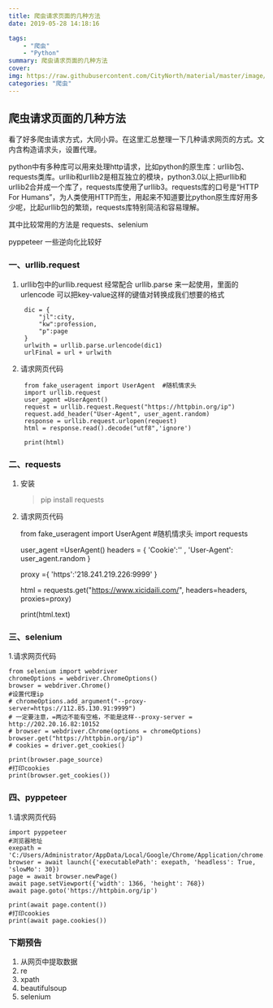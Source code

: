 ```yaml
---
title: 爬虫请求页面的几种方法
date: 2019-05-28 14:18:16

tags: 
	- "爬虫"
	- "Python"
summary: 爬虫请求页面的几种方法
cover: 
img: https://raw.githubusercontent.com/CityNorth/material/master/image/spiders.png
categories: "爬虫"	
---
```


## 爬虫请求页面的几种方法

看了好多爬虫请求方式，大同小异。在这里汇总整理一下几种请求网页的方式。文内含构造请求头，设置代理。

python中有多种库可以用来处理http请求，比如python的原生库：urllib包、requests类库。urllib和urllib2是相互独立的模块，python3.0以上把urllib和urllib2合并成一个库了，requests库使用了urllib3。requests库的口号是“HTTP For Humans”，为人类使用HTTP而生，用起来不知道要比python原生库好用多少呢，比起urllib包的繁琐，requests库特别简洁和容易理解。

其中比较常用的方法是 requests、selenium

pyppeteer 一些逆向化比较好

### 一、urllib.request

1. urllib包中的urllib.request 经常配合 urllib.parse 来一起使用，里面的 urlencode 可以把key-value这样的键值对转换成我们想要的格式

		dic = {
	        "jl":city,
	        "kw":profession,
	        "p":page
	    }
	    urlwith = urllib.parse.urlencode(dic1)
	    urlFinal = url + urlwith

2. 请求网页代码

		from fake_useragent import UserAgent  #随机情求头
		import urllib.request
		user_agent =UserAgent()
		request = urllib.request.Request("https://httpbin.org/ip")
		request.add_header("User-Agent", user_agent.random)
		response = urllib.request.urlopen(request)
		html = response.read().decode("utf8",'ignore')
		
		print(html)

### 二、requests

1. 安装
	
	> pip install requests

2. 请求网页代码


	from fake_useragent import UserAgent  #随机情求头
	import requests
	
	user_agent =UserAgent()
	headers = {
	            'Cookie':'' ,
	            'User-Agent': user_agent.random
	            }
	
	proxy ={
	        'https':'218.241.219.226:9999'
	        }
	
	html = requests.get("https://www.xicidaili.com/", headers=headers, proxies=proxy)
	
	print(html.text)

### 三、selenium

1.请求网页代码

	from selenium import webdriver
	chromeOptions = webdriver.ChromeOptions()
	browser = webdriver.Chrome()
	#设置代理ip
	# chromeOptions.add_argument("--proxy-server=https://112.85.130.91:9999")
	# 一定要注意，=两边不能有空格，不能是这样--proxy-server = http://202.20.16.82:10152
	# browser = webdriver.Chrome(options = chromeOptions)
	browser.get("https://httpbin.org/ip")
	# cookies = driver.get_cookies()
	
	print(browser.page_source)
	#打印cookies
	print(browser.get_cookies())


### 四、pyppeteer

1.请求网页代码

	import pyppeteer
	#浏览器地址
	exepath = 'C:/Users/Administrator/AppData/Local/Google/Chrome/Application/chrome.exe'
	browser = await launch({'executablePath': exepath, 'headless': True, 'slowMo': 30})
	page = await browser.newPage()
	await page.setViewport({'width': 1366, 'height': 768})
	await page.goto('https://httpbin.org/ip')
	
	print(await page.content())
	#打印cookies
	print(await page.cookies())





### 下期预告

1. 从网页中提取数据
2. re
3. xpath
4. beautifulsoup
5. selenium